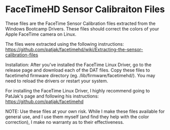 # FaceTimeHD Sensor Calibraiton Files

These files are the FaceTime Sensor Calibration files extracted from the Windows Bootcamp Drivers.  These files should correct the colors of your Apple FaceTime camera on Linux.

The files were extracted using the following instructions:  https://github.com/patjak/facetimehd/wiki/Extracting-the-sensor-calibration-files

Installation:
After you've installed the FaceTime Linux Driver, go to the release page and download each of the DAT files.  Copy these files to facetimehd firmware directory (eg. /lib/firmware/facetimehd/).  You may need to reload the drivers or restart your system.

For installing the FaceTime Linux Driver, I highly recommend going to PatJak's page and following his instructions:  https://github.com/patjak/facetimehd

NOTE:  Use these files at your own risk.  While I make these files available for general use, and I use them myself (and find they help with the color correction), I make no warranty as to their effectiveness.
